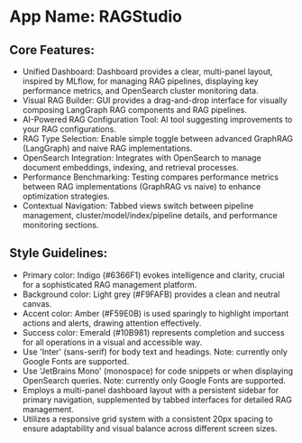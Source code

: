 # **App Name**: RAGStudio

## Core Features:

- Unified Dashboard: Dashboard provides a clear, multi-panel layout, inspired by MLflow, for managing RAG pipelines, displaying key performance metrics, and OpenSearch cluster monitoring data.
- Visual RAG Builder: GUI provides a drag-and-drop interface for visually composing LangGraph RAG components and RAG pipelines.
- AI-Powered RAG Configuration Tool: AI tool suggesting improvements to your RAG configurations.
- RAG Type Selection: Enable simple toggle between advanced GraphRAG (LangGraph) and naive RAG implementations.
- OpenSearch Integration: Integrates with OpenSearch to manage document embeddings, indexing, and retrieval processes.
- Performance Benchmarking: Testing compares performance metrics between RAG implementations (GraphRAG vs naive) to enhance optimization strategies.
- Contextual Navigation: Tabbed views switch between pipeline management, cluster/model/index/pipeline details, and performance monitoring sections.

## Style Guidelines:

- Primary color: Indigo (#6366F1) evokes intelligence and clarity, crucial for a sophisticated RAG management platform.
- Background color: Light grey (#F9FAFB) provides a clean and neutral canvas.
- Accent color: Amber (#F59E0B) is used sparingly to highlight important actions and alerts, drawing attention effectively.
- Success color: Emerald (#10B981) represents completion and success for all operations in a visual and accessible way.
- Use 'Inter' (sans-serif) for body text and headings. Note: currently only Google Fonts are supported.
- Use 'JetBrains Mono' (monospace) for code snippets or when displaying OpenSearch queries. Note: currently only Google Fonts are supported.
- Employs a multi-panel dashboard layout with a persistent sidebar for primary navigation, supplemented by tabbed interfaces for detailed RAG management.
- Utilizes a responsive grid system with a consistent 20px spacing to ensure adaptability and visual balance across different screen sizes.